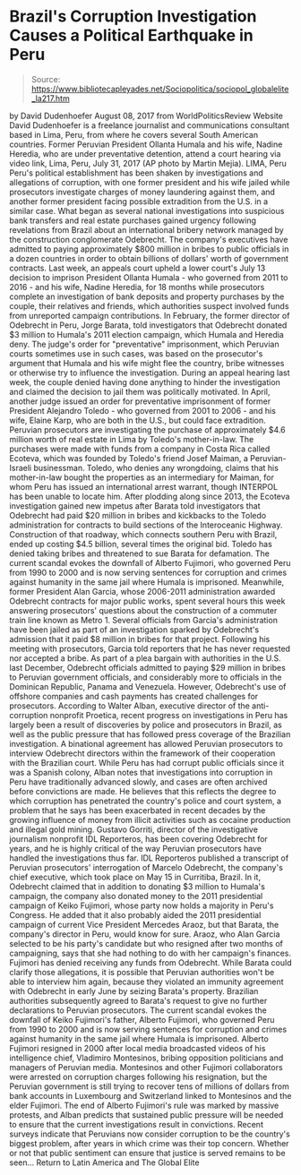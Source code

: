 # Brazil's Corruption Investigation Causes a Political Earthquake in Peru

> Source: https://www.bibliotecapleyades.net/Sociopolitica/sociopol_globalelite_la217.htm

by David Dudenhoefer
August 08, 2017
from WorldPoliticsReview Website
David Dudenhoefer
is a freelance journalist and communications consultant based in Lima, Peru,
from where he covers several
South American countries.
Former Peruvian President Ollanta Humala and his wife, Nadine Heredia,
who are under preventative detention, attend a court hearing via video link,
Lima, Peru, July 31, 2017
(AP photo by Martin Mejia).
LIMA, Peru
Peru's political establishment has been shaken by investigations and allegations of corruption, with one former president and his wife jailed while prosecutors investigate charges of money laundering against them, and another former president facing possible extradition from the U.S. in a similar case.
What began as several national investigations into suspicious bank transfers and real estate purchases gained urgency following revelations from Brazil about an international bribery network managed by the construction conglomerate Odebrecht.
The company's executives have admitted to paying approximately $800 million in bribes to public officials in a dozen countries in order to obtain billions of dollars' worth of government contracts. Last week, an appeals court upheld a lower court's July 13 decision to imprison President Ollanta Humala - who governed from 2011 to 2016 - and his wife, Nadine Heredia, for 18 months while prosecutors complete an investigation of bank deposits and property purchases by the couple, their relatives and friends, which authorities suspect involved funds from unreported campaign contributions.
In February, the former director of Odebrecht in Peru, Jorge Barata, told investigators that Odebrecht donated $3 million to Humala's 2011 election campaign, which Humala and Heredia deny. The judge's order for "preventative" imprisonment, which Peruvian courts sometimes use in such cases, was based on the prosecutor's argument that Humala and his wife might flee the country, bribe witnesses or otherwise try to influence the investigation.
During an appeal hearing last week, the couple denied having done anything to hinder the investigation and claimed the decision to jail them was politically motivated. In April, another judge issued an order for preventative imprisonment of former President Alejandro Toledo - who governed from 2001 to 2006 - and his wife, Elaine Karp, who are both in the U.S., but could face extradition.
Peruvian prosecutors are investigating the purchase of approximately $4.6 million worth of real estate in Lima by Toledo's mother-in-law.
The purchases were made with funds from a company in Costa Rica called Ecoteva, which was founded by Toledo's friend Josef Maiman, a Peruvian-Israeli businessman.
Toledo, who denies any wrongdoing, claims that his mother-in-law bought the properties as an intermediary for Maiman, for whom Peru has issued an international arrest warrant, though INTERPOL has been unable to locate him. After plodding along since 2013, the Ecoteva investigation gained new impetus after Barata told investigators that Odebrecht had paid $20 million in bribes and kickbacks to the Toledo administration for contracts to build sections of the Interoceanic Highway.
Construction of that roadway, which connects southern Peru with Brazil, ended up costing $4.5 billion, several times the original bid.
Toledo has denied taking bribes and threatened to sue Barata for defamation.
The current scandal evokes the downfall of Alberto Fujimori, who governed Peru from 1990 to 2000 and is now serving sentences for corruption and crimes against humanity in the same jail where Humala is imprisoned.
Meanwhile, former President Alan Garcia, whose 2006-2011 administration awarded Odebrecht contracts for major public works, spent several hours this week answering prosecutors' questions about the construction of a commuter train line known as Metro 1.
Several officials from Garcia's administration have been jailed as part of an investigation sparked by Odebrecht's admission that it paid $8 million in bribes for that project.
Following his meeting with prosecutors, Garcia told reporters that he has never requested nor accepted a bribe. As part of a plea bargain with authorities in the U.S. last December, Odebrecht officials admitted to paying $29 million in bribes to Peruvian government officials, and considerably more to officials in the Dominican Republic, Panama and Venezuela.
However, Odebrecht's use of offshore companies and cash payments has created challenges for prosecutors. According to Walter Alban, executive director of the anti-corruption nonprofit Proetica, recent progress on investigations in Peru has largely been a result of discoveries by police and prosecutors in Brazil, as well as the public pressure that has followed press coverage of the Brazilian investigation.
A binational agreement has allowed Peruvian prosecutors to interview Odebrecht directors within the framework of their cooperation with the Brazilian court. While Peru has had corrupt public officials since it was a Spanish colony, Alban notes that investigations into corruption in Peru have traditionally advanced slowly, and cases are often archived before convictions are made.
He believes that this reflects the degree to which corruption has penetrated the country's police and court system, a problem that he says has been exacerbated in recent decades by the growing influence of money from illicit activities such as cocaine production and illegal gold mining. Gustavo Gorriti, director of the investigative journalism nonprofit IDL Reporteros, has been covering Odebrecht for years, and he is highly critical of the way Peruvian prosecutors have handled the investigations thus far.
IDL Reporteros published a transcript of Peruvian prosecutors' interrogation of Marcelo Odebrecht, the company's chief executive, which took place on May 15 in Curritiba, Brazil.
In it, Odebrecht claimed that in addition to donating $3 million to Humala's campaign, the company also donated money to the 2011 presidential campaign of Keiko Fujimori, whose party now holds a majority in Peru's Congress.
He added that it also probably aided the 2011 presidential campaign of current Vice President Mercedes Araoz, but that Barata, the company's director in Peru, would know for sure.
Araoz, who Alan Garcia selected to be his party's candidate but who resigned after two months of campaigning, says that she had nothing to do with her campaign's finances.
Fujimori has denied receiving any funds from Odebrecht. While Barata could clarify those allegations, it is possible that Peruvian authorities won't be able to interview him again, because they violated an immunity agreement with Odebrecht in early June by seizing Barata's property.
Brazilian authorities subsequently agreed to Barata's request to give no further declarations to Peruvian prosecutors. The current scandal evokes the downfall of Keiko Fujimori's father, Alberto Fujimori, who governed Peru from 1990 to 2000 and is now serving sentences for corruption and crimes against humanity in the same jail where Humala is imprisoned.
Alberto Fujimori resigned in 2000 after local media broadcasted videos of his intelligence chief, Vladimiro Montesinos, bribing opposition politicians and managers of Peruvian media.
Montesinos and other Fujimori collaborators were arrested on corruption charges following his resignation, but the Peruvian government is still trying to recover tens of millions of dollars from bank accounts in Luxembourg and Switzerland linked to Montesinos and the elder Fujimori. The end of Alberto Fujimori's rule was marked by massive protests, and Alban predicts that sustained public pressure will be needed to ensure that the current investigations result in convictions.
Recent surveys indicate that Peruvians now consider corruption to be the country's biggest problem, after years in which crime was their top concern.
Whether or not that public sentiment can ensure that justice is served remains to be seen...
Return to Latin America and The Global Elite
